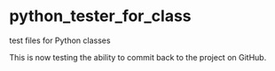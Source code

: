 # python_tester_for_class
test files for Python classes

This is now testing the ability to commit back to the project on GitHub.

